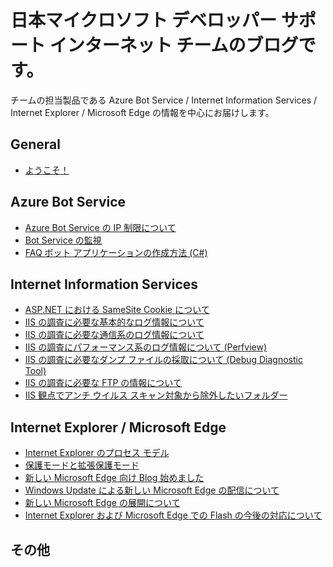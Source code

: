# 日本マイクロソフト デベロッパー サポート インターネット チームのブログです。

チームの担当製品である Azure Bot Service / Internet Information Services / Internet Explorer / Microsoft Edge の情報を中心にお届けします。

## General
- [ようこそ！](./articles/general/welcome.md)

## Azure Bot Service
- [Azure Bot Service の IP 制限について](./articles/azure-bot-service/ip-limitation.md)
- [Bot Service の監視](./articles/azure-bot-service/bot-monitoring.md)
- [FAQ ボット アプリケーションの作成方法 (C#)](./articles/azure-bot-service/how-to-create-faq-bot.md)

## Internet Information Services
- [ASP.NET における SameSite Cookie について](./articles/web-apps/aspdotnet-samesitecookie.md)
- [IIS の調査に必要な基本的なログ情報について](./articles/web-apps/LogCollection1.md)
- [IIS の調査に必要な通信系のログ情報について](./articles/web-apps/LogCollection2.md)
- [IIS の調査にパフォーマンス系のログ情報について (Perfview)](./articles/web-apps/LogCollection3.md)
- [IIS の調査に必要なダンプ ファイルの採取について (Debug Diagnostic Tool)](./articles/web-apps/LogCollection4.md)
- [IIS の調査に必要な FTP の情報について](./articles/web-apps/LogCollection5.md)
- [IIS 観点でアンチ ウイルス スキャン対象から除外したいフォルダー](./articles/web-apps/iis-exclude-antivirus-scanning.md)

## Internet Explorer / Microsoft Edge
- [Internet Explorer のプロセス モデル](./articles/internet-explorer-microsoft-edge/process-model.md)
- [保護モードと拡張保護モード](./articles/internet-explorer-microsoft-edge/protected-mode.md)
- [新しい Microsoft Edge 向け Blog 始めました](./articles/internet-explorer-microsoft-edge/new-microsoft-edge.md)
- [Windows Update による新しい Microsoft Edge の配信について](./articles/internet-explorer-microsoft-edge/New-Edge-via-WU.md)
- [新しい Microsoft Edge の展開について](./articles/internet-explorer-microsoft-edge/Deploy-Edge.md)
- [Internet Explorer および Microsoft Edge での Flash の今後の対応について](./articles/internet-explorer-microsoft-edge/flash.md)

## その他
<!--
- [その他]
-->
